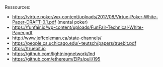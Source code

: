 Ressources:

- https://virtue.poker/wp-content/uploads/2017/08/Virtue-Poker-White-Paper-DRAFT-0.1.pdf (mental poker)
- https://funfair.io/wp-content/uploads/FunFair-Technical-White-Paper.pdf
- http://www.jeffcoleman.ca/state-channels/
- https://people.cs.uchicago.edu/~teutsch/papers/truebit.pdf
- https://truebit.io
- https://github.com/lightningnetwork/lnd
- https://github.com/ethereum/EIPs/pull/195
